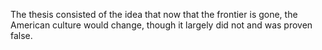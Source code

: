 The thesis consisted of the idea that now that the frontier is gone, the American culture would change, though it largely did not and was proven false.